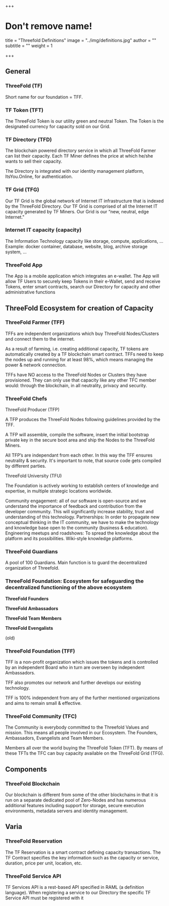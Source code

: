 +++
# Don't remove name!
title = "Threefold Definitions"
image = "../img/definitions.jpg"
author = ""
subtitle = ""
weight = 1

+++


## General

### ThreeFold (TF)

Short name for our foundation = TFF.

### TF Token (TFT)

The ThreeFold Token is our utility green and neutral Token.  The Token is the designated currency for capacity sold on our Grid.

### TF Directory (TFD)

The blockchain powered directory service in which all ThreeFold Farmer can list their capacity.
Each TF Miner defines the price at which he/she wants to sell their capacity.

The Directory is integrated with our identity management platform, ItsYou.Online, for authentication.

### TF Grid (TFG)

Our TF Grid is the global network of Internet IT infrastructure that is indexed by the ThreeFold Directory.
Our TF Grid is comprised of all the Internet IT capacity generated by TF Miners.  Our Grid is our “new, neutral, edge Internet."

### Internet IT capacity (capacity)

The Information Technology capacity like storage, compute, applications, ...
Example: docker container, database, website, blog, archive storage system, ...

### ThreeFold App

The App is a mobile application which integrates an e-wallet.  The App will allow TF Users to securely keep Tokens in their e-Wallet, send and receive Tokens, enter smart contracts, search our Directory for capacity and other administrative functions

## ThreeFold Ecosystem for creation of Capacity

### ThreeFold Farmer (TFF)

TFFs are independent organizations which buy ThreeFold Nodes/Clusters and connect them to the internet.

As a result of farming, i.e. creating additional capacity, TF tokens are automatically created by a TF blockchain smart contract. TFFs need to keep the nodes up and running for at least 98%, which means managing the power & network connection.

TFFs have NO access to the ThreeFold Nodes or Clusters they have provisioned. They can only use that capacity like any other TFC member would: through the blockchain, in all neutrality, privacy and security.


### ThreeFold Chefs

ThreeFold Producer (TFP)

A TFP produces the ThreeFold Nodes following guidelines provided by the TFF.

A TFP will assemble, compile the software, insert the initial bootstrap private key in the secure boot area and ship the Nodes to the ThreeFold Miners.

All TFP’s are independant from each other. In this way the TFF ensures neutrality & security. It's important to note, that source code gets compiled by different parties.

ThreeFold University (TFU)

The Foundation is actively working to establish centers of knowledge and expertise, in multiple strategic locations worldwide.

Community engagement: all of our software is open-source and we understand the importance of feedback and contribution from the developer community. This will significantly increase stability, trust and understanding of this technology.
Partnerships:  In order to propagate new conceptual thinking in the IT community, we have to make the technology and knowledge base open to the community (business & education).
Engineering meetups and roadshows: To spread the knowledge about the platform and its possibilities.
Wiki-style knowledge platforms.


### ThreeFold Guardians

A pool of 100 Guardians. Main function is to guard the decentralized organization of Threefold.



### ThreeFold Foundation: Ecosystem for safeguarding the decentralized functioning of the above ecosystem



**ThreeFold Founders**


**ThreeFold Ambassadors**


**ThreeFold Team Members**


**ThreeFold Evengalists**


(old)
### ThreeFold Foundation (TFF)

TFF is a non-profit organization which issues the tokens and is controlled by an independent Board who in turn are overseen by independent Ambassadors.

TFF also promotes our network and further develops our existing technology.

TFF is 100% independent from any of the further mentioned organizations and aims to remain small & effective.

### ThreeFold Community (TFC)

The Community is everybody committed to the Threefold Values and mission. This means all people involved in our Ecosystem. The Founders, Ambassadors, Evangelists and Team Members.

Members all over the world buying the ThreeFold Token (TFT). By means of these TFTs the TFC can buy capacity available on the ThreeFold Grid (TFG).


## Components
### ThreeFold Blockchain

Our blockchain is different from some of the other blockchains in that it is run on a separate dedicated pool of Zero-Nodes and has numerous additional features including support for storage, secure execution environments, metadata servers and identity management.  

## Varia

### ThreeFold Reservation

The TF Reservation is a smart contract defining capacity transactions.  The TF Contract specifies the key information such as the capacity or service, duration, price per unit, location, etc.

### ThreeFold Service API

TF Services API is a rest-based API specified in RAML (a definition language).  When registering a service to our Directory the specific TF Service API must be registered with it
